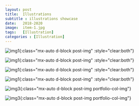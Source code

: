 ```yaml
---
layout: post
title:  Illustrations
subtitle : illustrations showcase
date:   2018-2020
image:  item-1.jpg
tags:   [Illustration]
categories : [Illustration]
---
```

![img1]({{site.baseurl}}/projects/images/illustrations/img01.jpg){:class="mx-auto d-block post-img" :style="clear:both"}

![img1]({{site.baseurl}}/projects/images/illustrations/img02.jpg){:class="mx-auto d-block post-img" :style="clear:both"}

![img1]({{site.baseurl}}/projects/images/illustrations/img03.jpg){:class="mx-auto d-block post-img" :style="clear:both"}

![img1]({{site.baseurl}}/projects/images/illustrations/img04.jpg){:class="mx-auto d-block post-img" :style="clear:both"}

![img3]({{site.baseurl}}/projects/images/illustrations/img05.jpg){:class="mx-auto d-block post-img portfolio-col-img"}

![img3]({{site.baseurl}}/projects/images/illustrations/img06.jpg){:class="mx-auto d-block post-img portfolio-col-img"}


